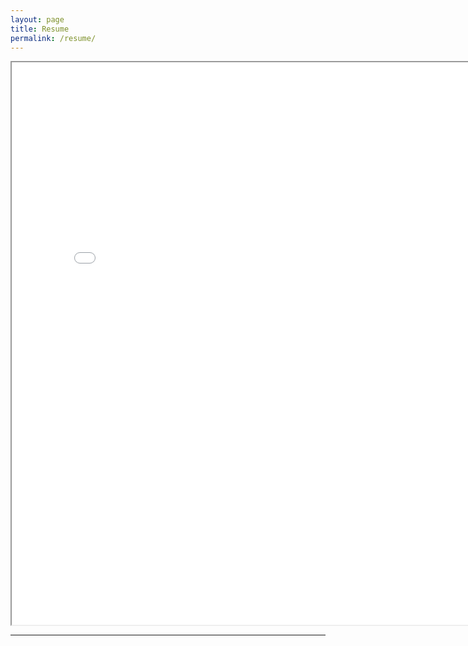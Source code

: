 ```yaml
---
layout: page
title: Resume
permalink: /resume/
---
```


<iframe src="/assets/SeshaCharla_resume.pdf" width="800px" height="900px"></iframe>

---
